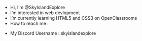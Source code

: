 - Hi, I’m @SkyIslandExplore
- I’m interested in web devlopment
- I’m currently learning HTML5 and CSS3 on OpenClassrooms
- How to reach me :
* My Discord Username : skyislandexplore
